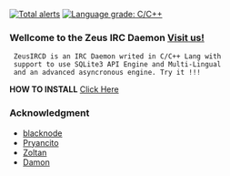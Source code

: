 [![Total alerts](https://img.shields.io/lgtm/alerts/g/Pryancito/zeusircd.svg?logo=lgtm&logoWidth=18)](https://lgtm.com/projects/g/Pryancito/zeusircd/alerts/)
[![Language grade: C/C++](https://img.shields.io/lgtm/grade/cpp/g/Pryancito/zeusircd.svg?logo=lgtm&logoWidth=18)](https://lgtm.com/projects/g/Pryancito/zeusircd/context:cpp)

### Wellcome to the Zeus IRC Daemon [Visit us!](https://zeusircd.net)

~~~
 ZeusIRCD is an IRC Daemon writed in C/C++ Lang with
 support to use SQLite3 API Engine and Multi-Lingual
 and an advanced asyncronous engine. Try it !!!
~~~

__HOW TO INSTALL__ [Click Here](https://github.com/Pryancito/zeusircd/wiki/INSTALLATION-GUIDE)

### Acknowledgment

- [blacknode](https://github.com/blacknode/)
- [Pryancito](https://github.com/Pryancito/)
- [Zoltan](https://github.com/zoltyvigo/)
- [Damon](https://github.com/D4M0N1979/)

